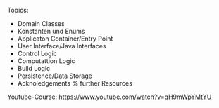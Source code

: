Topics:

* Domain Classes
* Konstanten und Enums
* Applicaton Container/Entry Point
* User Interface/Java Interfaces
* Control Logic
* Computattion Logic
* Build Logic
* Persistence/Data Storage
* Acknoledgements % further Resources

Youtube-Course: https://www.youtube.com/watch?v=qH9mWpYMtYU
